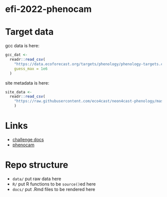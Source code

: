 
# efi-2022-phenocam

<!-- badges: start -->
<!-- badges: end -->

# Target data

gcc data is here:

```r
gcc_dat <- 
  readr::read_csv(
    "https://data.ecoforecast.org/targets/phenology/phenology-targets.csv.gz",
    guess_max = 1e6
  )

```

site metadata is here:

```r
site_data <- 
  readr::read_csv(
    "https://raw.githubusercontent.com/eco4cast/neon4cast-phenology/master/Phenology_NEON_Field_Site_Metadata_20210928.csv"
    )

```

# Links

- [challenge docs](https://projects.ecoforecast.org/neon4cast-docs/theme-phenology.html)
- [phenocam](https://phenocam.sr.unh.edu/webcam/)

# Repo structure

- `data/` put raw data here
- `R/` put R functions to be `source()`ed here
- `docs/` put .Rmd files to be rendered here
